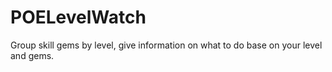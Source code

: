 # POELevelWatch
Group skill gems by level, give information on what to do base on your level and gems. 
